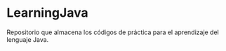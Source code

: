 # LearningJava
 Repositorio que almacena los códigos de práctica para el aprendizaje del lenguaje Java.
